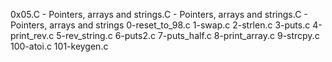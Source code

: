 0x05.C - Pointers, arrays and strings.C - Pointers, arrays and strings.C - Pointers, arrays and strings
0-reset_to_98.c
1-swap.c
2-strlen.c
3-puts.c
4-print_rev.c
5-rev_string.c
6-puts2.c
7-puts_half.c
8-print_array.c
9-strcpy.c
100-atoi.c
101-keygen.c

